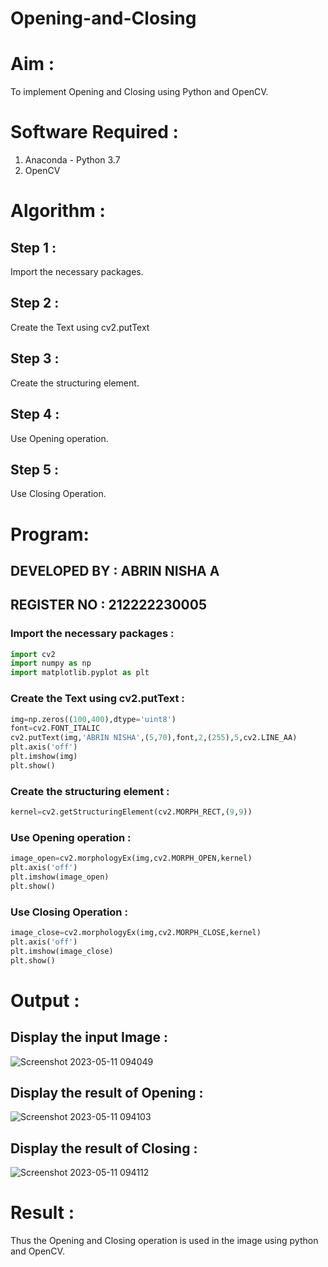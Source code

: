 # Opening-and-Closing

# Aim :

To implement Opening and Closing using Python and OpenCV.

# Software Required :

1. Anaconda - Python 3.7
2. OpenCV

# Algorithm :

## Step 1 :

Import the necessary packages.

## Step 2 :

Create the Text using cv2.putText

## Step 3 :

Create the structuring element.

## Step 4 :

Use Opening operation.

## Step 5 :

Use Closing Operation.
 
# Program:

## DEVELOPED BY : ABRIN NISHA A
## REGISTER NO : 212222230005

### Import the necessary packages :

```python
import cv2
import numpy as np
import matplotlib.pyplot as plt
```

### Create the Text using cv2.putText :

```python
img=np.zeros((100,400),dtype='uint8')
font=cv2.FONT_ITALIC
cv2.putText(img,'ABRIN NISHA',(5,70),font,2,(255),5,cv2.LINE_AA)
plt.axis('off')
plt.imshow(img)
plt.show()
```

### Create the structuring element :

```python
kernel=cv2.getStructuringElement(cv2.MORPH_RECT,(9,9))
```
### Use Opening operation :

```python
image_open=cv2.morphologyEx(img,cv2.MORPH_OPEN,kernel)
plt.axis('off')
plt.imshow(image_open)
plt.show()
```
### Use Closing Operation :

```python
image_close=cv2.morphologyEx(img,cv2.MORPH_CLOSE,kernel)
plt.axis('off')
plt.imshow(image_close)
plt.show()
```
# Output :

## Display the input Image :
![Screenshot 2023-05-11 094049](https://github.com/Abrinnisha6/Opening-and-Closing/assets/118889454/6f603718-9cf3-452f-a25c-91c0961a1111)

## Display the result of Opening :
![Screenshot 2023-05-11 094103](https://github.com/Abrinnisha6/Opening-and-Closing/assets/118889454/ee8bd52e-d679-4818-a6de-345374e18f9d)

## Display the result of Closing :
![Screenshot 2023-05-11 094112](https://github.com/Abrinnisha6/Opening-and-Closing/assets/118889454/4908f491-d49f-4d3a-8fb5-be83f6f50021)

# Result :

Thus the Opening and Closing operation is used in the image using python and OpenCV.
